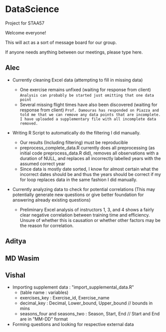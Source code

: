 # DataScience
Project for STAA57

Welcome everyone!

This will act as a sort of message board for our group.

If  anyone needs anything between our meetings, please type here.

## Alec
- Currently cleaning Excel data (attempting to fill in missing data)
  - One exercise remains unfixed (waiting for response from client) `Analysis can probably be started just omitting that one data point`
  - Several missing flight times have also been discovered (waiting for response from client) `Prof. Damouras has responded on Piazza and told me that we can remove any data points that are incomplete. I have uploaded a supplementary file with all incomplete data removed.`
  
- Writing R Script to automatically do the filtering I did manually.
  - Our results (Including filtering) must be reproducible
  - preprocess_complete_data.R currently does all preprocessing (as initial code preprocess_data.R did), removes all observations with a duration of NULL, and replaces all incorrectly labelled years with the assumed correct year
  - Since data is mostly date sorted, I know for almost certain what the incorrect dates should be and thus the years should be correct if my for loop replaces data in the same fashion I did manually.
  
- Currently analyzing data to check for potential correlations (This may potentially generate new questions or give better foundation for answering already existing questions)
  - Preliminary Excel analysis of instructors 1, 3, and 4 shows a fairly clear negative correlation between training time and efficiency. Unsure of whether this is causation or    whether other factors may be the reason for correlation.
  
## Aditya


## MD Wasim


## Vishal
- Importing supplement data : "import_supplemental_data.R"
  - (table name : variables) 
  - exercises_key : Exercise_id, Exercise_name
  - decimal_key : Decimal, Lower_bound, Upper_bound // bounds in mins
  - seasons_four and seasons_two : Season, Start, End // Start and End are in "MM-DD" format
- Forming questions and looking for respective external data
